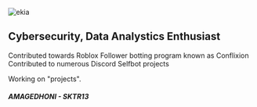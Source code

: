 ![ekia](https://media.discordapp.net/attachments/1205160692941066250/1205364369236430878/-Photoroom.png-Photoroom.png?ex=65d81a0c&is=65c5a50c&hm=c7ae3b4749edc7a8a4ef2ab7e6c99d17e6196c9d60e899354ee0bcf0d70d57d0&=&format=webp&quality=lossless&width=197&height=200)
## Cybersecurity, Data Analystics Enthusiast

Contributed towards Roblox Follower botting program known as Conflixion
Contributed to numerous Discord Selfbot projects


Working on "projects".



##### AMAGEDHONI - SKTR13
